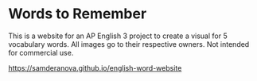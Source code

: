 # Words to Remember
This is a website for an AP English 3 project to create a visual for 5 vocabulary words.
All images go to their respective owners. Not intended for commercial use.

https://samderanova.github.io/english-word-website
